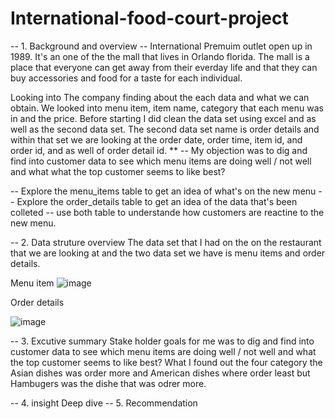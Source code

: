 # International-food-court-project

-- 1. Background and overview --
International Premuim outlet open up in 1989. It's an one of the the mall that lives in Orlando florida. The mall is a place that everyone can get away from their everday life and that they can buy accessories and food for a taste for each individual. 

Looking into The company finding about the each data and what we can obtain. We looked into menu item, item name, category that each menu was in and the price. Before starting I did clean the data set using excel and as well as the second data set. The second data set name is order details and within that set we are looking at the order date, order time, item id, and order id, and as well of order detail id. 
**
 -- My objection was to dig and find into customer data to see which menu items are doing well / not well and what what the top customer seems to like best?

 -- Explore the menu_items table to get an idea of what's on the new menu 
 -- Explore the order_details table to get an idea of the data that's been colleted 
 -- use both table to understande how customers are reactine to the new menu. 

 

-- 2. Data struture overview 
The data set that I had on the on the restaurant that we are looking at and the two data set we have is menu items and order details. 

 Menu item 
![image](https://github.com/user-attachments/assets/055a7507-328a-4753-8128-3848c3478b27)

Order details 

![image](https://github.com/user-attachments/assets/3e067dca-8b39-4048-b7a1-7080fa300e7d)




-- 3. Excutive summary 
Stake holder goals for me was to dig and find into customer data to see which menu items are doing well / not well and what the top customer seems to like best? What I found out the four category the Asian dishes was order more and American dishes where order least but Hambugers was the dishe that was odrer more. 







-- 4. insight Deep dive
-- 5. Recommendation 
